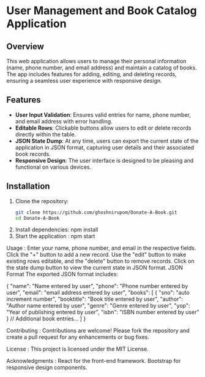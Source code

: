 # User Management and Book Catalog Application

## Overview
This web application allows users to manage their personal information (name, phone number, and email address) and maintain a catalog of books. The app includes features for adding, editing, and deleting records, ensuring a seamless user experience with responsive design.

## Features
- **User Input Validation**: Ensures valid entries for name, phone number, and email address with error handling.
- **Editable Rows**: Clickable buttons allow users to edit or delete records directly within the table.
- **JSON State Dump**: At any time, users can export the current state of the application in JSON format, capturing user details and their associated book records.
- **Responsive Design**: The user interface is designed to be pleasing and functional on various devices.


## Installation
1. Clone the repository:
   ```bash
   git clone https://github.com/ghoshnirupom/Donate-A-Book.git
   cd Donate-A-Book

2. Install dependencies: npm install
3. Start the application : npm start

Usage :
Enter your name, phone number, and email in the respective fields.
Click the "+" button to add a new record.
Use the "edit" button to make existing rows editable, and the "delete" button to remove records.
Click on the state dump button to view the current state in JSON format.
JSON Format
The exported JSON format includes:

{
  "name": "Name entered by user",
  "phone": "Phone number entered by user",
  "email": "email address entered by user",
  "books": [
    {
      "sno": "auto increment number",
      "booktitle": "Book title entered by user",
      "author": "Author name entered by user",
      "genre": "Genre entered by user",
      "yop": "Year of publishing entered by user",
      "isbn": "ISBN number entered by user"
    }
    // Additional book entries...
  ]
}

Contributing :
Contributions are welcome! Please fork the repository and create a pull request for any enhancements or bug fixes.

License :
This project is licensed under the MIT License.

Acknowledgments :
React for the front-end framework.
Bootstrap for responsive design components.

